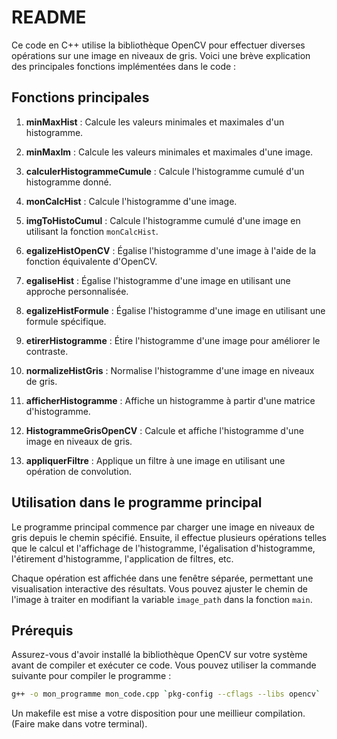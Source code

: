 # README

Ce code en C++ utilise la bibliothèque OpenCV pour effectuer diverses opérations sur une image en niveaux de gris. Voici une brève explication des principales fonctions implémentées dans le code :

## Fonctions principales

1. **minMaxHist** : Calcule les valeurs minimales et maximales d'un histogramme.

2. **minMaxIm** : Calcule les valeurs minimales et maximales d'une image.

3. **calculerHistogrammeCumule** : Calcule l'histogramme cumulé d'un histogramme donné.

4. **monCalcHist** : Calcule l'histogramme d'une image.

5. **imgToHistoCumul** : Calcule l'histogramme cumulé d'une image en utilisant la fonction `monCalcHist`.

6. **egalizeHistOpenCV** : Égalise l'histogramme d'une image à l'aide de la fonction équivalente d'OpenCV.

7. **egaliseHist** : Égalise l'histogramme d'une image en utilisant une approche personnalisée.

8. **egalizeHistFormule** : Égalise l'histogramme d'une image en utilisant une formule spécifique.

9. **etirerHistogramme** : Étire l'histogramme d'une image pour améliorer le contraste.

10. **normalizeHistGris** : Normalise l'histogramme d'une image en niveaux de gris.

11. **afficherHistogramme** : Affiche un histogramme à partir d'une matrice d'histogramme.

12. **HistogrammeGrisOpenCV** : Calcule et affiche l'histogramme d'une image en niveaux de gris.

13. **appliquerFiltre** : Applique un filtre à une image en utilisant une opération de convolution.

## Utilisation dans le programme principal

Le programme principal commence par charger une image en niveaux de gris depuis le chemin spécifié. Ensuite, il effectue plusieurs opérations telles que le calcul et l'affichage de l'histogramme, l'égalisation d'histogramme, l'étirement d'histogramme, l'application de filtres, etc.

Chaque opération est affichée dans une fenêtre séparée, permettant une visualisation interactive des résultats. Vous pouvez ajuster le chemin de l'image à traiter en modifiant la variable `image_path` dans la fonction `main`.

## Prérequis

Assurez-vous d'avoir installé la bibliothèque OpenCV sur votre système avant de compiler et exécuter ce code. Vous pouvez utiliser la commande suivante pour compiler le programme :

```bash
g++ -o mon_programme mon_code.cpp `pkg-config --cflags --libs opencv`
```

Un makefile est mise a votre disposition pour une meillieur compilation. (Faire make dans votre terminal).


